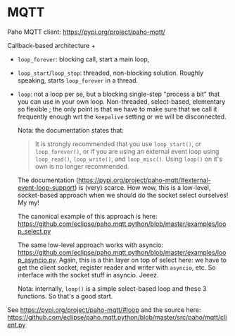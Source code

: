 # MQTT


Paho MQTT client: https://pypi.org/project/paho-mqtt/

Callback-based architecture +

  - `loop_forever`: blocking call, start a main loop,

  - `loop_start`/`loop_stop`: threaded, non-blocking solution.
    Roughly speaking, starts `loop_forever` in a thread.

  - `loop`: not a loop per se, but a blocking single-step "process a bit" that
    you can use in your own loop. Non-threaded, select-based, elementary so
    flexible ; the only point is that we have to make sure that we call it
    frequently enough wrt the `keepalive` setting or we will be disconnected.

    Nota: the documentation states that:

    > It is strongly recommended that you use `loop_start()`, or
    > `loop_forever()`, or if you are using an external event loop using
    > `loop_read()`, `loop_write()`, and `loop_misc()`. 
    > Using `loop()` on it's own is no longer recommended.

    The documentation (https://pypi.org/project/paho-mqtt/#external-event-loop-support)
    is (very) scarce. How wow, this is a low-level, socket-based approach when
    we should do the socket select ourselves! My my!

    The canonical example of this approach is here: https://github.com/eclipse/paho.mqtt.python/blob/master/examples/loop_select.py

    The same low-level approach works with asyncio: https://github.com/eclipse/paho.mqtt.python/blob/master/examples/loop_asyncio.py. Again, this is a thin layer on top of
    select here: we have to get the client socket, register reader and writer with
    `asyncio`, etc. So interface with the socket stuff in asyncio. Jeeez.

    Nota: internally, `loop()` is a simple select-based loop and these 3 functions.
    So that's a good start.



See https://pypi.org/project/paho-mqtt/#loop and the source here: https://github.com/eclipse/paho.mqtt.python/blob/master/src/paho/mqtt/client.py